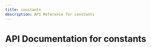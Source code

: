 ```yaml
---
title: constants
description: API Reference for constants
---
```

# API Documentation for constants

        